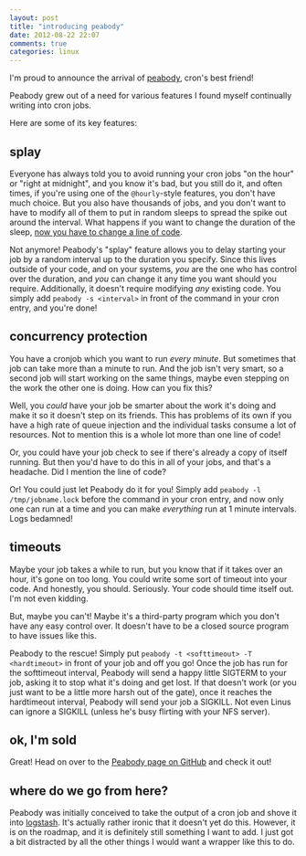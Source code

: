 ```yaml
---
layout: post
title: "introducing peabody"
date: 2012-08-22 22:07
comments: true
categories: linux
---
```


I'm proud to announce the arrival of [peabody][peabody], cron's best friend!

Peabody grew out of a need for various features I found myself continually writing into cron jobs.

Here are some of its key features:

## splay

Everyone has always told you to avoid running your cron jobs "on the hour" or "right at midnight", and you know it's bad, but you still do it, and often times, if you're using one of the `@hourly`-style features, you don't have much choice.
But you also have thousands of jobs, and you don't want to have to modify all of them to put in random sleeps to spread the spike out around the interval.
What happens if you want to change the duration of the sleep, [now you have to change a line of code][6days1line].

Not anymore!
Peabody's "splay" feature allows you to delay starting your job by a random interval up to the duration you specify.
Since this lives outside of your code, and on your systems, *you* are the one who has control over the duration, and *you* can change it any time you want should you require.
Additionally, it doesn't require modifying *any* existing code. You simply add `peabody -s <interval>` in front of the command in your cron entry, and you're done!

## concurrency protection

You have a cronjob which you want to run *every minute*.
But sometimes that job can take more than a minute to run.
And the job isn't very smart, so a second job will start working on the same things, maybe even stepping on the work the other one is doing.
How can you fix this?

Well, you *could* have your job be smarter about the work it's doing and make it so it doesn't step on its friends.
This has problems of its own if you have a high rate of queue injection and the individual tasks consume a lot of resources.
Not to mention this is a whole lot more than one line of code!

Or, you could have your job check to see if there's already a copy of itself running.
But then you'd have to do this in all of your jobs, and that's a headache.
Did I mention the line of code?

Or!
You could just let Peabody do it for you!
Simply add `peabody -l /tmp/jobname.lock` before the command in your cron entry, and now only one can run at a time and you can make *everything* run at 1 minute intervals.
Logs bedamned!

## timeouts

Maybe your job takes a while to run, but you know that if it takes over an hour, it's gone on too long.
You could write some sort of timeout into your code.
And honestly, you should.
Seriously.
Your code should time itself out.
I'm not even kidding.

But, maybe you can't!
Maybe it's a third-party program which you don't have any easy control over.
It doesn't have to be a closed source program to have issues like this.

Peabody to the rescue!
Simply put `peabody -t <softtimeout> -T <hardtimeout>` in front of your job and off you go!
Once the job has run for the softtimeout interval, Peabody will send a happy little SIGTERM to your job, asking it to stop what it's doing and get lost.
If that doesn't work (or you just want to be a little more harsh out of the gate), once it reaches the hardtimeout interval, Peabody will send your job a SIGKILL.
Not even Linus can ignore a SIGKILL (unless he's busy flirting with your NFS server).

## ok, I'm sold

Great! Head on over to the [Peabody page on GitHub][peabody] and check it out!

## where do we go from here?

Peabody was initially conceived to take the output of a cron job and shove it into [logstash][logstash].
It's actually rather ironic that it doesn't yet do this.
However, it is on the roadmap, and it is definitely still something I want to add.
I just got a bit distracted by all the other things I would want a wrapper like this to do.



[6days1line]: http://edweissman.com/it-takes-6-days-to-change-1-line-of-code "I'd rather sit through 2girls1cup"
[peabody]: https://github.com/gorillanation/peabody "Peabody, cron's best friend!"
[logstash]: http://logstash.net/ "logstash, the log stasher"
